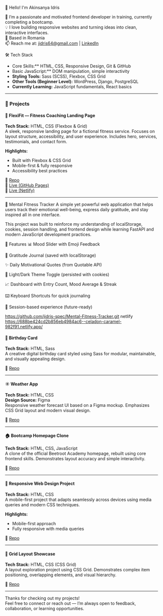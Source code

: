 👋 Hello! I'm Akinsanya Idris

🚀 I’m a passionate and motivated frontend developer in training, currently completing a bootcamp.  
💡 I love building responsive websites and turning ideas into clean, interactive interfaces.  
📍 Based in Romania  
📫 Reach me at: [jidris64@gmail.com](mailto:jidris64@gmail.com) | [LinkedIn](https://www.linkedin.com/in/idris-akinsanya-b221b7242/)


🛠️ Tech Stack

- Core Skills:** HTML, CSS, Responsive Design, Git & GitHub  
- Basic JavaScript:** DOM manipulation, simple interactivity  
- **Styling Tools:** Sass (SCSS), Flexbox, CSS Grid  
- **Other Tools (Beginner Level):** WordPress, Django, PostgreSQL  
- **Currently Learning:** JavaScript fundamentals, React basics  

---

### 📂 Projects

#### 🎯 FlexiFit — Fitness Coaching Landing Page  
**Tech Stack:** HTML, CSS (Flexbox & Grid)  
A sleek, responsive landing page for a fictional fitness service. Focuses on layout structure, accessibility, and user experience. Includes hero, services, testimonials, and contact form.

**Highlights:**
- Built with Flexbox & CSS Grid  
- Mobile-first & fully responsive  
- Accessibility best practices  

🔗 [Repo](https://github.com/jidris-spec/Landing-page)  
🔗 [Live (GitHub Pages)](https://jidris-spec.github.io/Landing-page/)  
🔗 [Live (Netlify)](https://startling-bienenstitch-e62c26.netlify.app/)

---

🧠 Mental Fitness Tracker
A simple yet powerful web application that helps users track their emotional well-being, express daily gratitude, and stay inspired all in one interface.

This project was built to reinforce my understanding of localStorage, cookies, session handling, and frontend design while learning FastAPI and modern JavaScript development practices.

🌟 Features
📊 Mood Slider with Emoji Feedback

🙏 Gratitude Journal (saved with localStorage)

✨ Daily Motivational Quotes (from Quotable API)

🌙 Light/Dark Theme Toggle (persisted with cookies)

📈 Dashboard with Entry Count, Mood Average & Streak

⌨️ Keyboard Shortcuts for quick journaling

🔐 Session-based experience (future-ready)

https://github.com/jidris-spec/Mental-Fitness-Tracker.git
netlify
https://688be424cd2b856eb4984ac6--celadon-caramel-982f91.netlify.app/


#### 🎉 Birthday Card  
**Tech Stack:** HTML, Sass  
A creative digital birthday card styled using Sass for modular, maintainable, and visually appealing design.  

🔗 [Repo](https://github.com/jidris-spec/birthday-card)

---

#### ☀️ Weather App  
**Tech Stack:** HTML, CSS  
**Design Source:** Figma  
Responsive weather forecast UI based on a Figma mockup. Emphasizes CSS Grid layout and modern visual design.  

🔗 [Repo](https://github.com/jidris-spec/jidris-spec-Figma-Grid.scss)

---

#### 🏠 Bootcamp Homepage Clone  
**Tech Stack:** HTML, CSS, JavaScript  
A clone of the official Beetroot Academy homepage, rebuilt using core frontend skills. Demonstrates layout accuracy and simple interactivity.

🔗 [Repo](https://github.com/jidris-spec/Bootcamp-homepage)

---

#### 📱 Responsive Web Design Project  
**Tech Stack:** HTML, CSS  
A mobile-first project that adapts seamlessly across devices using media queries and modern CSS techniques.

**Highlights:**
- Mobile-first approach  
- Fully responsive with media queries  

🔗 [Repo](https://github.com/jidris-spec/Responsive-Web-Design)

---

#### 🧱 Grid Layout Showcase  
**Tech Stack:** HTML, CSS (CSS Grid)  
A layout exploration project using CSS Grid. Demonstrates complex item positioning, overlapping elements, and visual hierarchy.  

🔗 [Repo](https://github.com/jidris-spec/-Grid-Layout-Showcase)

---

Thanks for checking out my projects!  
Feel free to connect or reach out — I’m always open to feedback, collaboration, or learning opportunities.
